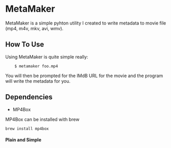 # MetaMaker
MetaMaker is a simple pyhton utility I created to write metadata to movie file (mp4, m4v, mkv, avi, wmv).

## How To Use
Using MetaMaker is quite simple really:

		$ metamaker foo.mp4

You will then be prompted for the IMdB URL for the movie and the program will write the metadata for you.

## Dependencies
* MP4Box

MP4Box can be installed with brew

	brew install mp4box

#### Plain and Simple
